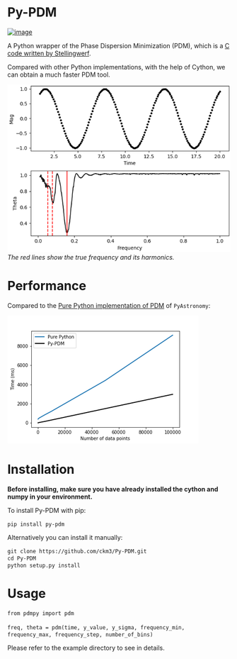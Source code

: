 # Py-PDM

[![image](http://img.shields.io/pypi/v/Py-PDM.svg)](https://pypi.python.org/pypi/Py-PDM/)

A Python wrapper of the Phase Dispersion Minimization (PDM), which is a [C code written by Stellingwerf](https://www.stellingwerf.com/rfs-bin/index.cgi?action=PageView&id=34).

Compared with other Python implementations, with the help of Cython, we can obtain a much faster PDM tool.

![Example result](/examples/Py-PDM-example.png)
*The red lines show the true frequency and its harmonics.*

# Performance
Compared to the [Pure Python implementation of PDM](https://pyastronomy.readthedocs.io/en/latest/pyTimingDoc/pyPDMDoc/pdm.html) of ``PyAstronomy``:

![Comparison result](/examples/Comparison.png)

# Installation
**Before installing, make sure you have already installed the cython and numpy in your environment.**

To install Py-PDM with pip:

```
pip install py-pdm
```

Alternatively you can install it manually:
```
git clone https://github.com/ckm3/Py-PDM.git
cd Py-PDM
python setup.py install
```

# Usage
```python3
from pdmpy import pdm

freq, theta = pdm(time, y_value, y_sigma, frequency_min, frequency_max, frequency_step, number_of_bins)
```
Please refer to the example directory to see in details.
